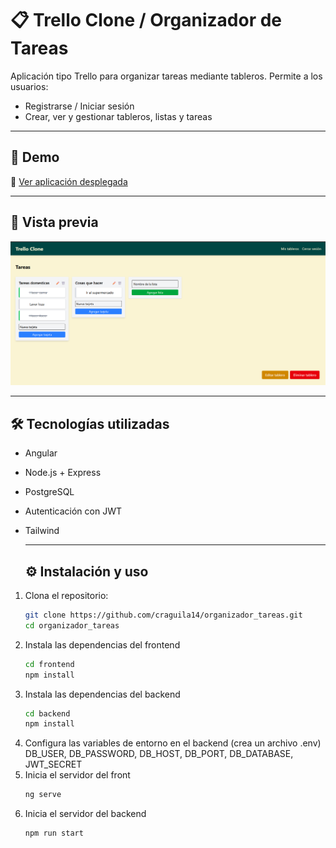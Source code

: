 # 📋 Trello Clone / Organizador de Tareas

Aplicación tipo Trello para organizar tareas mediante tableros.
Permite a los usuarios:

- Registrarse / Iniciar sesión
- Crear, ver y gestionar tableros, listas y tareas

---

## 🚀 Demo
🔗 [Ver aplicación desplegada](https://organizador-tareas-frontend.onrender.com/login) 

---

## 📸 Vista previa
![Trello clone](trello-clone.png)

---

## 🛠️ Tecnologías utilizadas
- Angular
- Node.js + Express
- PostgreSQL
- Autenticación con JWT
- Tailwind

  ---

  ## ⚙️ Instalación y uso
1. Clona el repositorio:  
   ```bash
   git clone https://github.com/craguila14/organizador_tareas.git
   cd organizador_tareas
2. Instala las dependencias del frontend
   ```bash
   cd frontend
   npm install
3. Instala las dependencias del backend
   ```bash
   cd backend
   npm install
4. Configura las variables de entorno en el backend (crea un archivo .env)
    DB_USER, DB_PASSWORD, DB_HOST, DB_PORT, DB_DATABASE, JWT_SECRET
5. Inicia el servidor del front
   ```bash
   ng serve
6. Inicia el servidor del backend
   ```bash
   npm run start
